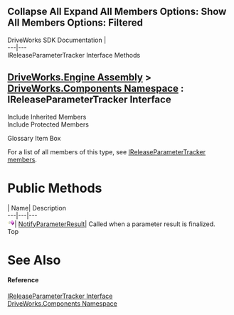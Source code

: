Collapse All Expand All Members Options: Show All  Members Options: Filtered   
---  
DriveWorks SDK Documentation  |   
---|---  
IReleaseParameterTracker Interface Methods   
  
[DriveWorks.Engine Assembly](topic2156.md) > [DriveWorks.Components Namespace](topic6089.md) : IReleaseParameterTracker Interface  
---  
  
Include Inherited Members    
Include Protected Members    


Glossary Item Box

For a list of all members of this type, see [IReleaseParameterTracker members](topic6114.md).

# Public Methods

| Name| Description  
---|---|---  
![ Method](dotnetimages/Method.gif)| [NotifyParameterResult](topic6118.md)| Called when a parameter result is finalized.   
Top

# See Also

#### Reference

[IReleaseParameterTracker Interface](topic6113.md)   
[DriveWorks.Components Namespace](topic6089.md)


